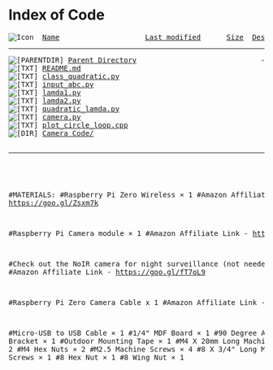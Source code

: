 <html>
 <head>
  <title>Index of Code</title>
 </head>
 <body>
<h1>Index of Code</h1>
<pre><img src="/icons/blank.gif" alt="Icon "> <a href="?C=N;O=D">Name</a>                    <a href="?C=M;O=A">Last modified</a>      <a href="?C=S;O=A">Size</a>  <a href="?C=D;O=A">Description</a><hr><img src="/icons/back.gif" alt="[PARENTDIR]"> <a href="/code/ccode/">Parent Directory</a>                             -   
<img src="/icons/text.gif" alt="[TXT]"> <a href="README.md">README.md</a>                                 
<img src="/icons/text.gif" alt="[TXT]"> <a href="class_quadratic.py">class_quadratic.py</a>              
<img src="/icons/text.gif" alt="[TXT]"> <a href="input_abc.py">input_abc.py</a>              
<img src="/icons/text.gif" alt="[TXT]"> <a href="lamda1.py">lamda1.py</a>            
<img src="/icons/text.gif" alt="[TXT]"> <a href="lamda2.py">lamda2.py</a>         
<img src="/icons/text.gif" alt="[TXT]"> <a href="quadratic_lamda.py">quadratic_lamda.py</a>       
<img src="/icons/text.gif" alt="[TXT]"> <a href="camera.py">camera.py</a>        
<img src="/icons/text.gif" alt="[TXT]"> <a href="plot_circle_loop.cpp">plot_circle_loop.cpp</a>  
<img src="/icons/text.gif" alt="[DIR]"> <a href="camera.py">Camera Code/</a>

<hr></pre>
<pre><div class="list">

#MATERIALS:
#Raspberry Pi Zero Wireless × 1 
#Amazon Affiliate Link - https://goo.gl/Zsxm7k

#Raspberry Pi Camera module × 1
#Amazon Affiliate Link - https://goo.gl/4kR632

#Check out the NoIR camera for night surveillance (not needed)
#Amazon Affiliate Link - https://goo.gl/fT7oL9

#Raspberry Pi Zero Camera Cable x 1
#Amazon Affiliate Link - https://goo.gl/pBVZb1
 
#Micro-USB to USB Cable × 1 
#1/4" MDF Board × 1 
#90 Degree Angle Bracket × 1 
#Outdoor Mounting Tape × 1 
#M4 X 20mm Long Machine Screws × 2 
#M4 Hex Nuts × 2 
#M2.5 Machine Screws × 4 
#8 X 3/4" Long Machine Screws × 1 
#8 Hex Nut × 1 
#8 Wing Nut × 1 

</div>
</pre>

</body></html>
